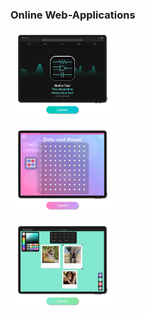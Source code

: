 ### Online Web-Applications


<a href="https://michaeltr7.github.io/Mult-e-Tool/"><img src="./Images/Mult-e-Tool.png" width="33%"></a>

<a href="https://michaeltr7.github.io/Dots and Boxes/"><img src="./Images/Dots and Boxes.png" width="33%"></a>

<a href="https://michaeltr7.github.io/Polarized Squares/"><img src="./Images/Polarized Squares.png" width="33%"></a>




<!--
**MichaelTr7/MichaelTr7** is a ✨ _special_ ✨ repository because its `README.md` (this file) appears on your GitHub profile.

Here are some ideas to get you started:

- 🔭 I’m currently working on ...
- 🌱 I’m currently learning ...
- 👯 I’m looking to collaborate on ...
- 🤔 I’m looking for help with ...
- 💬 Ask me about ...
- 📫 How to reach me: ...
- 😄 Pronouns: ...
- ⚡ Fun fact: ...
-->
